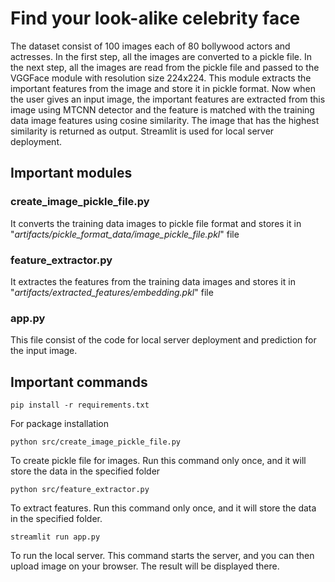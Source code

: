# Find your look-alike celebrity face 

The dataset consist of 100 images each of 80 bollywood actors and actresses. In the first step, all the images are converted to a pickle file. In the next step, all the images are read from the pickle file and passed to the VGGFace module with resolution size 224x224. This module extracts the important features from the image and store it in pickle format. Now when the user gives an input image, the important features are extracted from this image using MTCNN detector and the feature is matched with the training data image features using cosine similarity. The image that has the highest similarity is returned as output. Streamlit is used for local server deployment.

## Important modules
 

### create_image_pickle_file.py
It converts the training data images to pickle file format and stores it in "*artifacts/pickle_format_data/image_pickle_file.pkl*" file

### feature_extractor.py
It extractes the features from the training data images and stores it in "*artifacts/extracted_features/embedding.pkl*" file 

### app.py
This file consist of the code for local server deployment and prediction for the input image.

## Important commands
```
pip install -r requirements.txt
```
For package installation 

```
python src/create_image_pickle_file.py
```
To create pickle file for images. Run this command only once, and it will store the data in the specified folder

```
python src/feature_extractor.py
```
To extract features. Run this command only once, and it will store the data in the specified folder.

```
streamlit run app.py
```
To run the local server. This command starts the server, and you can then upload image on your browser. The result will be displayed there.
